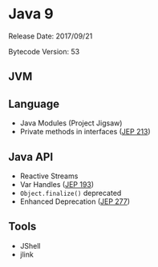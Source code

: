 # Java 9

Release Date: 2017/09/21

Bytecode Version: 53

## JVM

## Language

* Java Modules (Project Jigsaw)
* Private methods in interfaces ([JEP 213](http://openjdk.java.net/jeps/213))


## Java API

* Reactive Streams
* Var Handles ([JEP 193](http://openjdk.java.net/jeps/193))
* `Object.finalize()` deprecated
* Enhanced Deprecation ([JEP 277](http://openjdk.java.net/jeps/277)) 

## Tools

* JShell
* jlink

